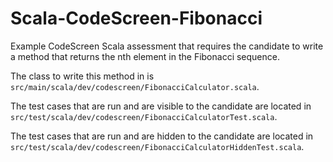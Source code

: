# Scala-CodeScreen-Fibonacci

Example CodeScreen Scala assessment that requires the candidate to write a method that returns the nth element in the Fibonacci sequence.

The class to write this method in is `src/main/scala/dev/codescreen/FibonacciCalculator.scala`.

The test cases that are run and are visible to the candidate are located in `src/test/scala/dev/codescreen/FibonacciCalculatorTest.scala`.

The test cases that are run and are hidden to the candidate are located in `src/test/scala/dev/codescreen/FibonacciCalculatorHiddenTest.scala`.
